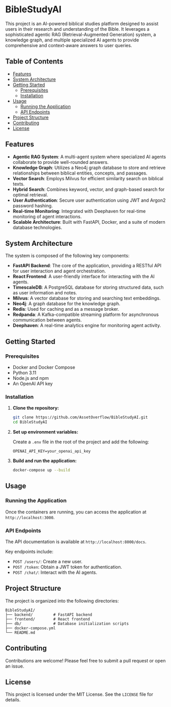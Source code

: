 <!-- @format -->

# BibleStudyAI

This project is an AI-powered biblical studies platform designed to assist users in their research and understanding of the Bible. It leverages a sophisticated agentic RAG (Retrieval-Augmented Generation) system, a knowledge graph, and multiple specialized AI agents to provide comprehensive and context-aware answers to user queries.

## Table of Contents

- [Features](#features)
- [System Architecture](#system-architecture)
- [Getting Started](#getting-started)
  - [Prerequisites](#prerequisites)
  - [Installation](#installation)
- [Usage](#usage)
  - [Running the Application](#running-the-application)
  - [API Endpoints](#api-endpoints)
- [Project Structure](#project-structure)
- [Contributing](#contributing)
- [License](#license)

## Features

- **Agentic RAG System**: A multi-agent system where specialized AI agents collaborate to provide well-rounded answers.
- **Knowledge Graph**: Utilizes a Neo4j graph database to store and retrieve relationships between biblical entities, concepts, and passages.
- **Vector Search**: Employs Milvus for efficient similarity search on biblical texts.
- **Hybrid Search**: Combines keyword, vector, and graph-based search for optimal retrieval.
- **User Authentication**: Secure user authentication using JWT and Argon2 password hashing.
- **Real-time Monitoring**: Integrated with Deephaven for real-time monitoring of agent interactions.
- **Scalable Architecture**: Built with FastAPI, Docker, and a suite of modern database technologies.

## System Architecture

The system is composed of the following key components:

- **FastAPI Backend**: The core of the application, providing a RESTful API for user interaction and agent orchestration.
- **React Frontend**: A user-friendly interface for interacting with the AI agents.
- **TimescaleDB**: A PostgreSQL database for storing structured data, such as user information and notes.
- **Milvus**: A vector database for storing and searching text embeddings.
- **Neo4j**: A graph database for the knowledge graph.
- **Redis**: Used for caching and as a message broker.
- **Redpanda**: A Kafka-compatible streaming platform for asynchronous communication between agents.
- **Deephaven**: A real-time analytics engine for monitoring agent activity.

## Getting Started

### Prerequisites

- Docker and Docker Compose
- Python 3.11
- Node.js and npm
- An OpenAI API key

### Installation

1.  **Clone the repository:**

    ```bash
    git clone https://github.com/AssetOverflow/BibleStudyAI.git
    cd BibleStudyAI
    ```

2.  **Set up environment variables:**

    Create a `.env` file in the root of the project and add the following:

    ```env
    OPENAI_API_KEY=your_openai_api_key
    ```

3.  **Build and run the application:**

    ```bash
    docker-compose up --build
    ```

## Usage

### Running the Application

Once the containers are running, you can access the application at `http://localhost:3000`.

### API Endpoints

The API documentation is available at `http://localhost:8000/docs`.

Key endpoints include:

- `POST /users/`: Create a new user.
- `POST /token`: Obtain a JWT token for authentication.
- `POST /chat/`: Interact with the AI agents.

## Project Structure

The project is organized into the following directories:

```
BibleStudyAI/
├── backend/         # FastAPI backend
├── frontend/        # React frontend
├── db/              # Database initialization scripts
├── docker-compose.yml
└── README.md
```

## Contributing

Contributions are welcome! Please feel free to submit a pull request or open an issue.

## License

This project is licensed under the MIT License. See the `LICENSE` file for details.
